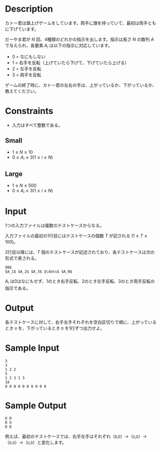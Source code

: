 # Description
カトー君は旗上げゲームをしています。両手に旗を持っていて、最初は両手ともに下げています。

だーやま君が $N$ 回、4種類のどれかの指示を出します。指示は長さ $N$ の数列 $A$ で与えられ、各要素 $A_i$ は以下の指示に対応しています。

- $0$ = なにもしない
- $1$ = 右手を反転（上げていたら下げて、下げていたら上げる）
- $2$ = 左手を反転
- $3$ = 両手を反転

ゲームの終了時に、カトー君の左右の手は、上がっているか、下がっているか、教えてください。

# Constraints

- 入力はすべて整数である。

## Small

- $1 \leq N \leq 10$
- $0 \leq A_i \leq 3 (1 \leq i \leq N)$

## Large

- $1 \leq N \leq 500$
- $0 \leq A_i \leq 3 (1 \leq i \leq N)$

# Input
1つの入力ファイルは複数のテストケースからなる。

入力ファイルの最初の1行目にはテストケースの個数 $T$ が記される $(1 \leq T \leq 100)$。

2行目以降には、$T$ 個のテストケースが記述されており、各テストケースは次の形式で表される。

```
$N$
$A_1$ $A_2$ $A_3$ $\dots$ $A_N$
```

$A_i$ は$0$はなにもせず、$1$のとき右手反転、$2$のとき左手反転、$3$のとき両手反転の指示である。

# Output
各テストケースに対して、右手左手それぞれを空白区切りで順に、上がっているとき `U` を、下がっているとき `D` を1行ずつ出力せよ。

# Sample Input
```
3
3
1 2 2
5
1 2 3 1 3
10
0 0 0 0 0 0 0 0 0 0
```

# Sample Output
```
U D
D U
D D
```

例えば、最初のテストケースでは、右手左手はそれぞれ（`D`,`D`）→（`U`,`D`）→（`U`,`U`）→（`U`,`D`）と変化します。
